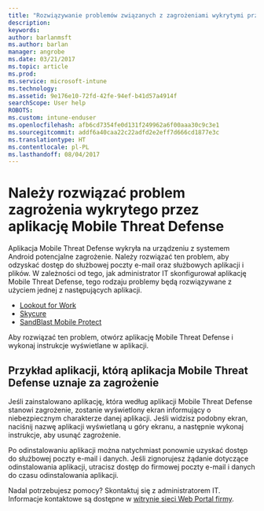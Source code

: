 ```yaml
---
title: "Rozwiązywanie problemów związanych z zagrożeniami wykrytymi przez aplikację Mobile Threat Defense w systemie Android | Microsoft Docs"
description: 
keywords: 
author: barlanmsft
ms.author: barlan
manager: angrobe
ms.date: 03/21/2017
ms.topic: article
ms.prod: 
ms.service: microsoft-intune
ms.technology: 
ms.assetid: 9e176e10-72fd-42fe-94ef-b41d57a4914f
searchScope: User help
ROBOTS: 
ms.custom: intune-enduser
ms.openlocfilehash: afb6cd7354fe0d131f249962a6f00aaa30c9c3e1
ms.sourcegitcommit: addf6a40caa22c22adfd2e2eff7d666cd1877e3c
ms.translationtype: HT
ms.contentlocale: pl-PL
ms.lasthandoff: 08/04/2017
---
```

# <a name="you-need-to-resolve-a-threat-found-by-a-mobile-threat-defense-app"></a>Należy rozwiązać problem zagrożenia wykrytego przez aplikację Mobile Threat Defense

Aplikacja Mobile Threat Defense wykryła na urządzeniu z systemem Android potencjalne zagrożenie. Należy rozwiązać ten problem, aby odzyskać dostęp do służbowej poczty e-mail oraz służbowych aplikacji i plików. W zależności od tego, jak administrator IT skonfigurował aplikację Mobile Threat Defense, tego rodzaju problemy będą rozwiązywane z użyciem jednej z następujących aplikacji.

* [Lookout for Work](you-need-to-resolve-a-threat-found-by-lookout-for-work-android.md)
* [Skycure](you-need-to-resolve-a-threat-found-by-skycure-android.md)
* [SandBlast Mobile Protect](you-need-to-resolve-a-threat-found-by-checkpoint-android.md)

Aby rozwiązać ten problem, otwórz aplikację Mobile Threat Defense i wykonaj instrukcje wyświetlane w aplikacji.

## <a name="example-of-an-app-that-mobile-threat-defense-sees-as-a-threat"></a>Przykład aplikacji, którą aplikacja Mobile Threat Defense uznaje za zagrożenie

Jeśli zainstalowano aplikację, która według aplikacji Mobile Threat Defense stanowi zagrożenie, zostanie wyświetlony ekran informujący o niebezpiecznym charakterze danej aplikacji. Jeśli widzisz podobny ekran, naciśnij nazwę aplikacji wyświetlaną u góry ekranu, a następnie wykonaj instrukcje, aby usunąć zagrożenie.

Po odinstalowaniu aplikacji można natychmiast ponownie uzyskać dostęp do służbowej poczty e-mail i danych. Jeśli zignorujesz żądanie dotyczące odinstalowania aplikacji, utracisz dostęp do firmowej poczty e-mail i danych do czasu odinstalowania aplikacji.

Nadal potrzebujesz pomocy? Skontaktuj się z administratorem IT. Informacje kontaktowe są dostępne w [witrynie sieci Web Portal firmy](http://portal.manage.microsoft.com).
